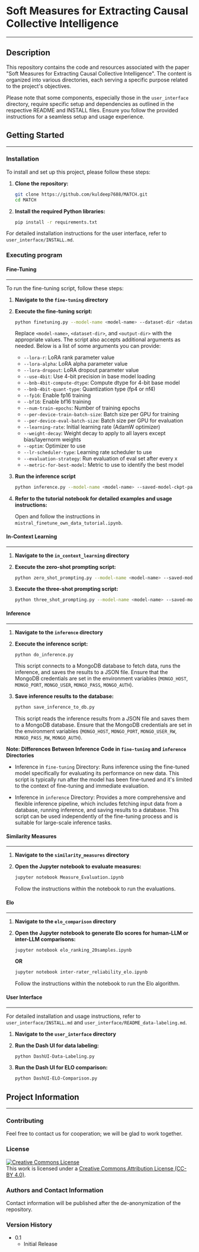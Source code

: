 # Soft Measures for Extracting Causal Collective Intelligence
---

## Description  

This repository contains the code and resources associated with the paper "Soft Measures for Extracting Causal Collective Intelligence". The content is organized into various directories, each serving a specific purpose related to the project's objectives.

Please note that some components, especially those in the `user_interface` directory, require specific setup and dependencies as outlined in the respective README and INSTALL files. Ensure you follow the provided instructions for a seamless setup and usage experience.


## Getting Started
____

### Installation

To install and set up this project, please follow these steps:

1. **Clone the repository:**
   ```bash
   git clone https://github.com/kuldeep7688/MATCH.git
   cd MATCH
   ```

2. **Install the required Python libraries:**
   ```bash
   pip install -r requirements.txt
   ```

For detailed installation instructions for the user interface, refer to `user_interface/INSTALL.md`.

### Executing program

#### Fine-Tuning
---

To run the fine-tuning script, follow these steps:

1. **Navigate to the `fine-tuning` directory**  
2. **Execute the fine-tuning script:**
   
   ```bash
   python finetuning.py --model-name <model-name> --dataset-dir <dataset-dir> --output-dir <output-dir>
   ```
   Replace `<model-name>`, `<dataset-dir>`, and `<output-dir>` with the appropriate values. The script also accepts additional arguments as needed. Below is a list of some arguments you can provide:
      - `--lora-r`: LoRA rank parameter value
      - `--lora-alpha`: LoRA alpha parameter value
      - `--lora-dropout`: LoRA dropout parameter value
      - `--use-4bit`: Use 4-bit precision in base model loading
      - `--bnb-4bit-compute-dtype`: Compute dtype for 4-bit base model
      - `--bnb-4bit-quant-type`: Quantization type (fp4 or nf4)
      - `--fp16`: Enable fp16 training
      - `--bf16`: Enable bf16 training
      - `--num-train-epochs`: Number of training epochs
      - `--per-device-train-batch-size`: Batch size per GPU for training
      - `--per-device-eval-batch-size`: Batch size per GPU for evaluation
      - `--learning-rate`: Initial learning rate (AdamW optimizer)
      - `--weight-decay`: Weight decay to apply to all layers except bias/layernorm weights
      - `--optim`: Optimizer to use
      - `--lr-scheduler-type`: Learning rate scheduler to use
      - `--evaluation-strategy`: Run evaluation of eval set after every x
      - `--metric-for-best-model`: Metric to use to identify the best model


3. **Run the inference script**
   ```bash
   python inference.py --model-name <model-name> --saved-model-ckpt-path <saved-model-ckpt-path> --input-sentences-df-csv-file <input-file> --output-df-csv-file <output-file>
   ```

4. **Refer to the tutorial notebook for detailed examples and usage instructions:**
   
   Open and follow the instructions in `mistral_finetune_own_data_tutorial.ipynb`.

#### In-Context Learning
---

1. **Navigate to the `in_context_learning` directory**

2. **Execute the zero-shot prompting script:**
   ```bash
   python zero_shot_prompting.py --model-name <model-name> --saved-model-ckpt-path <saved-model-ckpt-path> --input-sentences-df-csv-file <input-file> --output-df-csv-file <output-file>
   ```

3. **Execute the three-shot prompting script:**
   ```bash
   python three_shot_prompting.py --model-name <model-name> --saved-model-ckpt-path <saved-model-ckpt-path> --input-sentences-df-csv-file <input-file> --output-df-csv-file <output-file>
   ```

#### Inference
---

1. **Navigate to the `inference` directory**

2. **Execute the inference script:**
   ```bash
   python do_inference.py
   ```
   This script connects to a MongoDB database to fetch data, runs the inference, and saves the results to a JSON file. Ensure that the MongoDB credentials are set in the environment variables (`MONGO_HOST`, `MONGO_PORT`, `MONGO_USER`, `MONGO_PASS`, `MONGO_AUTH`).

3. **Save inference results to the database:**
   ```bash
   python save_inference_to_db.py
   ```
   This script reads the inference results from a JSON file and saves them to a MongoDB database. Ensure that the MongoDB credentials are set in the environment variables (`MONGO_HOST`, `MONGO_PORT`, `MONGO_USER_RW`, `MONGO_PASS_RW`, `MONGO_AUTH`).

**Note: Differences Between Inference Code in `fine-tuning` and `inference` Directories**

- Inference in `fine-tuning` Directory:
  Runs inference using the fine-tuned model specifically for evaluating its performance on new data. This script is typically run after the model has been fine-tuned and it's limited to the context of fine-tuning and immediate evaluation.

- Inference in `inference` Directory:
  Provides a more comprehensive and flexible inference pipeline, which includes fetching input data from a database, running inference, and saving results to a database. This script can be used independently of the fine-tuning process and is suitable for large-scale inference tasks.


#### Similarity Measures
---

1. **Navigate to the `similarity_measures` directory**

2. **Open the Jupyter notebook to evaluate measures:**
   ```bash
   jupyter notebook Measure_Evaluation.ipynb
   ```
   
   Follow the instructions within the notebook to run the evaluations.

#### Elo
---

1. **Navigate to the `elo_comparison` directory**

2. **Open the Jupyter notebook to generate Elo scores for human-LLM or inter-LLM comparisons:**
   ```bash
   jupyter notebook elo_ranking_20samples.ipynb
   ```
   
   **OR**
   
   ```bash
   jupyter notebook inter-rater_reliability_elo.ipynb
   ```
   
   Follow the instructions within the notebook to run the Elo algorithm.   

#### User Interface
---

For detailed installation and usage instructions, refer to `user_interface/INSTALL.md` and `user_interface/README_data-labeling.md`.

1. **Navigate to the `user_interface` directory**

2. **Run the Dash UI for data labeling:**
   ```bash
   python DashUI-Data-Labeling.py
   ```

3. **Run the Dash UI for ELO comparison:**
   ```bash
   python DashUI-ELO-Comparison.py
   ```


## Project Information
____

### Contributing

Feel free to contact us for cooperation; we will be glad to work together.

### License

<a rel="license" href="http://creativecommons.org/licenses/by/4.0/"><img alt="Creative Commons License" style="border-width:0" src="https://i.creativecommons.org/l/by/4.0/88x31.png" /></a><br />This work is licensed under a <a rel="license" href="http://creativecommons.org/licenses/by/4.0/">Creative Commons Attribution License (CC-BY 4.0)</a>.

### Authors and Contact Information

Contact information will be published after the de-anonymization of the repository.

### Version History

* 0.1
    * Initial Release
